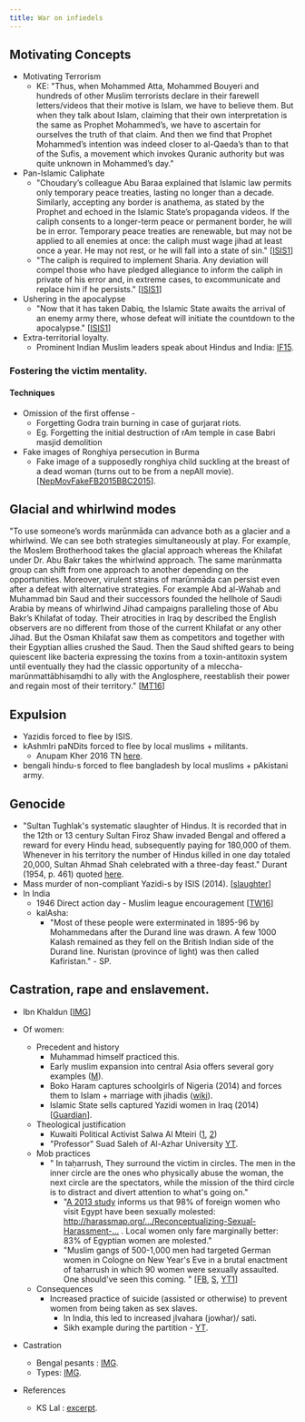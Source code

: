 ```yaml
---
title: War on infiedels
---  
```


## Motivating Concepts

- Motivating Terrorism
    - KE: "Thus, when Mohammed Atta, Mohammed Bouyeri and hundreds of other Muslim terrorists declare in their farewell letters/videos that their motive is Islam, we have to believe them. But when they talk about Islam, claiming that their own interpretation is the same as Prophet Mohammed’s, we have to ascertain for ourselves the truth of that claim. And then we find that Prophet Mohammed’s intention was indeed closer to al-Qaeda’s than to that of the Sufis, a movement which invokes Quranic authority but was quite unknown in Mohammed’s day."
- Pan-Islamic Caliphate
    - "Choudary’s colleague Abu Baraa explained that Islamic law permits only temporary peace treaties, lasting no longer than a decade. Similarly, accepting any border is anathema, as stated by the Prophet and echoed in the Islamic State’s propaganda videos. If the caliph consents to a longer-term peace or permanent border, he will be in error. Temporary peace treaties are renewable, but may not be applied to all enemies at once: the caliph must wage jihad at least once a year. He may not rest, or he will fall into a state of sin." \[[ISIS1](http://www.theatlantic.com/features/archive/2015/02/what-isis-really-wants/384980/)\]
    - "The caliph is required to implement Sharia. Any deviation will compel those who have pledged allegiance to inform the caliph in private of his error and, in extreme cases, to excommunicate and replace him if he persists." \[[ISIS1](http://www.theatlantic.com/features/archive/2015/02/what-isis-really-wants/384980/)\]
- Ushering in the apocalypse
    - "Now that it has taken Dabiq, the Islamic State awaits the arrival of an enemy army there, whose defeat will initiate the countdown to the apocalypse." \[[ISIS1](http://www.theatlantic.com/features/archive/2015/02/what-isis-really-wants/384980/)\]
- Extra-territorial loyalty.
    - Prominent Indian Muslim leaders speak about Hindus and India: [IF15](http://indiafacts.co.in/prominent-indian-muslim-leaders-speak-about-hindus/).

### Fostering the victim mentality.

#### Techniques

- Omission of the first offense - 
  - Forgetting Godra train burning in case of gurjarat riots.
  - Eg. Forgetting the initial destruction of rAm temple in case Babri masjid demolition
- Fake images of Ronghiya persecution in Burma
    - Fake image of a supposedly ronghiya child suckling at the breast of a dead woman (turns out to be from a nepAlI movie). \[[NepMovFake](http://www.reddit.com/r/1000words/comments/1cwrm1/burman_child_tries_to_drink_from_his_dead_mothers/)[FB2015](https://www.facebook.com/shruti.jagdeesh/posts/10155560799370133)[BBC2015](http://www.bbc.com/news/blogs-trending-32979147)\].

## Glacial and whirlwind modes

"To use someone’s words marūnmāda can advance both as a glacier and a whirlwind. We can see both strategies simultaneously at play. For example, the Moslem Brotherhood takes the glacial approach whereas the Khilafat under Dr. Abu Bakr takes the whirlwind approach. The same marūnmatta group can shift from one approach to another depending on the opportunities. Moreover, virulent strains of marūnmāda can persist even after a defeat with alternative strategies. For example Abd al-Wahab and Muhammad bin Saud and their successors founded the hellhole of Saudi Arabia by means of whirlwind Jihad campaigns paralleling those of Abu Bakr’s Khilafat of today. Their atrocities in Iraq by described the English observers are no different from those of the current Khilafat or any other Jihad. But the Osman Khilafat saw them as competitors and together with their Egyptian allies crushed the Saud. Then the Saud shifted gears to being quiescent like bacteria expressing the toxins from a toxin-antitoxin system until eventually they had the classic opportunity of a mleccha-marūnmattābhisaṃdhi to ally with the Anglosphere, reestablish their power and regain most of their territory." \[[MT16](https://manasataramgini.wordpress.com/2016/07/09/a-geopolitical-package-july-2016/)\]

## Expulsion

- Yazidis forced to flee by ISIS.
- kAshmIri paNDits forced to flee by local muslims + militants.
    - Anupam Kher 2016 TN [here](https://www.youtube.com/watch?v=nRNo6bqbThI).
- bengali hindu-s forced to flee bangladesh by local muslims + pAkistani army.

## Genocide

- "Sultan Tughlak's systematic slaughter of Hindus. It is recorded that in the 12th or 13 century Sultan Firoz Shaw invaded Bengal and offered a reward for every Hindu head, subsequently paying for 180,000 of them. Whenever in his territory the number of Hindus killed in one day totaled 20,000, Sultan Ahmad Shah celebrated with a three-day feast." Durant (1954, p. 461) quoted [here](http://hawaii.edu/powerkills/DBG.CHAP3.HTM).
- Mass murder of non-compliant Yazidi-s by ISIS (2014). \[[slaughter](http://www.reuters.com/article/2014/08/18/us-iraq-security-yazidis-idUSKBN0GI1QK20140818?feedType=RSS&feedName=worldNews)\]
- In India
    - 1946 Direct action day - Muslim league encouragement \[[TW16](https://twitter.com/blog_supplement/status/776269924541005824)\]
    - kalAsha:
        - "Most of these people were exterminated in 1895-96 by Mohammedans after the Durand line was drawn. A few 1000 Kalash remained as they fell on the British Indian side of the Durand line. Nuristan (province of light) was then called Kafiristan." - SP.

## Castration, rape and enslavement.

- Ibn Khaldun \[[IMG](http://i.imgsafe.org/63eaa8e442.png)\]  
    
- Of women:
    - Precedent and history
        - Muhammad himself practiced this. 
        - Early muslim expansion into central Asia offers several gory examples ([M](http://www.indiafacts.co.in/isis-caliphate-lessons-earliest-mohammedan-invasions-central-asia/)).
        - Boko Haram captures schoolgirls of Nigeria (2014) and forces them to Islam + marriage with jihadis ([wiki](https://en.wikipedia.org/wiki/Chibok_schoolgirls_kidnapping)).
        - Islamic State sells captured Yazidi women in Iraq (2014) \[[Guardian](http://www.theguardian.com/world/2014/aug/11/yazidis-tormented-fears-for-women-girls-kidnapped-sinjar-isis-slaves)\].
    - Theological justification
        - Kuwaiti Political Activist Salwa Al Mteiri ([1](https://www.youtube.com/watch?v=x7Sc2uoJ5f8), [2](https://www.youtube.com/watch?v=BoBcFWUTze0))
        - "Professor" Suad Saleh of Al-Azhar University [YT](https://www.youtube.com/watch?v=Hj-Bx4SYufA).
    - Mob practices
        - " In taḥarrush, They surround the victim in circles. The men in the inner circle are the ones who physically abuse the woman, the next circle are the spectators, while the mission of the third circle is to distract and divert attention to what's going on."
            - "[A 2013 study](http://harassmap.org/en/wp-content/uploads/2013/03/Reconceptualizing-Sexual-Harassment-in-Egypt.pdf) informs us that 98% of foreign women who visit Egypt have been sexually molested: http://harassmap.org/…/Reconceptualizing-Sexual-Harassment-… . Local women only fare marginally better: 83% of Egyptian women are molested."
            - "Muslim gangs of 500-1,000 men had targeted German women in Cologne on New Year's Eve in a brutal enactment of taḥarrush in which 90 women were sexually assaulted. One should've seen this coming. " \[[FB](https://www.facebook.com/KalavaiVenkat/posts/1669293833350986), [S](http://speisa.com/modules/articles/index.php/item.2374/german-police-it-s-an-arab-rape-game-called-taharrush-and-now-it-has-come-to-europe.html), [YT1](https://www.youtube.com/watch?time_continue=21&v=gMGQAbEA23Q)\]
    - Consequences
        - Increased practice of suicide (assisted or otherwise) to prevent women from being taken as sex slaves.
            - In India, this led to increased jIvahara (jowhar)/ sati.
            - Sikh example during the partition - [YT](https://www.youtube.com/watch?v=2WQtUYv1_-s).
- Castration
    - Bengal pesants : [IMG](http://i.imgsafe.org/63ddd3c6c7.jpg).
    - Types: [IMG](http://i.imgsafe.org/75b1967146.jpg).  
        
- References
    - KS Lal : [excerpt](http://www.sanskritimagazine.com/india/medieval-india-enslavement-hindus-arab-turkish-invaders/#comment-34096).